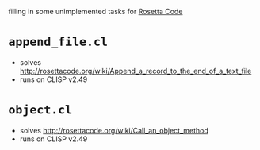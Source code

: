 filling in some unimplemented tasks for [Rosetta Code](http://rosettacode.org)

# `append_file.cl`
 - solves http://rosettacode.org/wiki/Append_a_record_to_the_end_of_a_text_file
 - runs on CLISP v2.49

 # `object.cl`
  - solves http://rosettacode.org/wiki/Call_an_object_method
  - runs on CLISP v2.49
